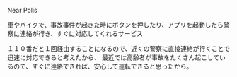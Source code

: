Near Polis

車やバイクで、事故事件が起きた時にボタンを押したり、アプリを起動したら警察に連絡が行き、すぐに対応してくれるサービス

１１０番だと１回経由することになるので、近くの警察に直接連絡が行くことで迅速に対応できると考えたから、
最近では高齢者が事故をたくさん起こしているので、すぐに連絡できれば、安心して運転できると思ったから。




